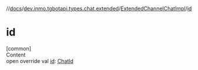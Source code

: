 //[docs](../../../index.md)/[dev.inmo.tgbotapi.types.chat.extended](../index.md)/[ExtendedChannelChatImpl](index.md)/[id](id.md)



# id  
[common]  
Content  
open override val [id](id.md): [ChatId](../../dev.inmo.tgbotapi.types/-chat-id/index.md)  



